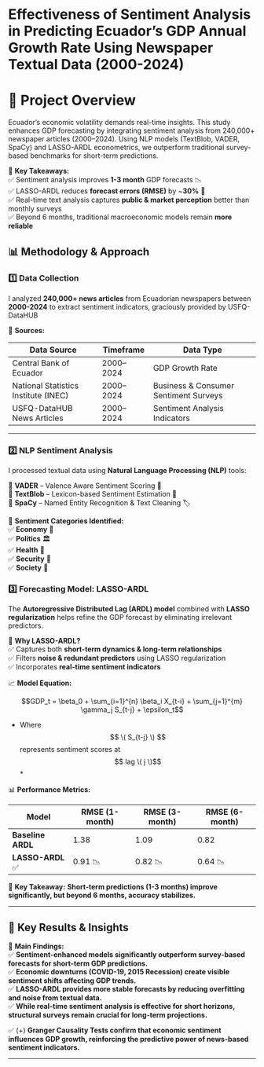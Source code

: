 # Effectiveness of Sentiment Analysis in Predicting Ecuador’s GDP Annual Growth Rate Using Newspaper Textual Data (2000-2024)
# 📌 Project Overview
Ecuador’s economic volatility demands real-time insights. This study enhances GDP forecasting by integrating sentiment analysis from 240,000+ newspaper articles (2000–2024). Using NLP models (TextBlob, VADER, SpaCy) and LASSO-ARDL econometrics, we outperform traditional survey-based benchmarks for short-term predictions.

🔹 **Key Takeaways:**  
✅ Sentiment analysis improves **1-3 month** GDP forecasts 📉  
✅ LASSO-ARDL reduces **forecast errors (RMSE)** by ~**30%** 🧠  
✅ Real-time text analysis captures **public & market perception** better than monthly surveys  
✅ Beyond 6 months, traditional macroeconomic models remain **more reliable** 

## 📊 Methodology & Approach  

### **1️⃣ Data Collection**  
I analyzed **240,000+ news articles** from Ecuadorian newspapers between **2000-2024** to extract sentiment indicators, graciously provided by USFQ-DataHUB

📌 **Sources:**  

| Data Source | Timeframe | Data Type |
|------------|-----------|------------|
| Central Bank of Ecuador | 2000–2024 | GDP Growth Rate |
| National Statistics Institute (INEC) | 2000–2024 | Business & Consumer Sentiment Surveys |
| USFQ-DataHUB News Articles | 2000–2024 | Sentiment Analysis Indicators |

---

### **2️⃣ NLP Sentiment Analysis**  
I processed textual data using **Natural Language Processing (NLP)** tools:

🔹 **VADER** – Valence Aware Sentiment Scoring 🤖  
🔹 **TextBlob** – Lexicon-based Sentiment Estimation 📝  
🔹 **SpaCy** – Named Entity Recognition & Text Cleaning 🏷️  

📌 **Sentiment Categories Identified:**  
✅ **Economy** 🏦  
✅ **Politics** 🏛️  
✅ **Health** 🏥  
✅ **Security** 🚓  
✅ **Society** 👥  

### **3️⃣ Forecasting Model: LASSO-ARDL**  
The **Autoregressive Distributed Lag (ARDL) model** combined with **LASSO regularization** helps refine the GDP forecast by eliminating irrelevant predictors.

📌 **Why LASSO-ARDL?**  
✅ Captures both **short-term dynamics & long-term relationships**  
✅ Filters **noise & redundant predictors** using LASSO regularization  
✅ Incorporates **real-time sentiment indicators**  

📈 **Model Equation:**  
```math
GDP_t = \beta_0 + \sum_{i=1}^{n} \beta_i X_{t-i} + \sum_{j=1}^{m} \gamma_j S_{t-j} + \epsilon_t
```

* Where $$ \( S_{t-j} \) $$ represents sentiment scores at $$ lag \( j \)$$ *


📊 **Performance Metrics:**  

| Model | RMSE (1-month) | RMSE (3-month) | RMSE (6-month) |
|------------|-----------|-----------|-----------|
| **Baseline ARDL** | 1.38 | 1.09 | 0.82 |
| **LASSO-ARDL** ✅ | 0.91 📉 | 0.82 📉 | 0.64 📉 |

📌 **Key Takeaway:** **Short-term predictions (1-3 months) improve significantly, but beyond 6 months, accuracy stabilizes.**  

---

## 🎯 Key Results & Insights  

📌 **Main Findings:**  
✅ **Sentiment-enhanced models significantly outperform survey-based forecasts for short-term GDP predictions.**  
✅ **Economic downturns (COVID-19, 2015 Recession) create visible sentiment shifts affecting GDP trends.**  
✅ **LASSO-ARDL provides more stable forecasts by reducing overfitting and noise from textual data.**  
✅ **While real-time sentiment analysis is effective for short horizons, structural surveys remain crucial for long-term projections.**

✅ (+) **Granger Causality Tests confirm that economic sentiment influences GDP growth, reinforcing the predictive power of news-based sentiment indicators.**

---
